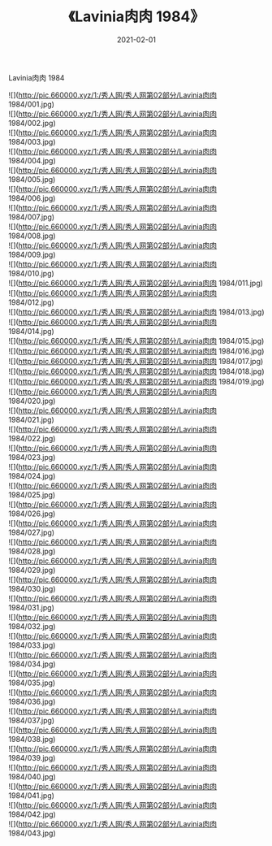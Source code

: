 ﻿---
layout: post
title:  《Lavinia肉肉 1984》
date:   2021-02-01
img: http://pic.660000.xyz/1:/秀人网/秀人网第02部分/Lavinia肉肉 1984/000.jpg
categories: [美女, 清纯, 唯美]
---

Lavinia肉肉 1984

  ![](http://pic.660000.xyz/1:/秀人网/秀人网第02部分/Lavinia肉肉 1984/001.jpg) <br> ![](http://pic.660000.xyz/1:/秀人网/秀人网第02部分/Lavinia肉肉 1984/002.jpg) <br> ![](http://pic.660000.xyz/1:/秀人网/秀人网第02部分/Lavinia肉肉 1984/003.jpg) <br> ![](http://pic.660000.xyz/1:/秀人网/秀人网第02部分/Lavinia肉肉 1984/004.jpg) <br> ![](http://pic.660000.xyz/1:/秀人网/秀人网第02部分/Lavinia肉肉 1984/005.jpg) <br> ![](http://pic.660000.xyz/1:/秀人网/秀人网第02部分/Lavinia肉肉 1984/006.jpg) <br> ![](http://pic.660000.xyz/1:/秀人网/秀人网第02部分/Lavinia肉肉 1984/007.jpg) <br> ![](http://pic.660000.xyz/1:/秀人网/秀人网第02部分/Lavinia肉肉 1984/008.jpg) <br> ![](http://pic.660000.xyz/1:/秀人网/秀人网第02部分/Lavinia肉肉 1984/009.jpg) <br> ![](http://pic.660000.xyz/1:/秀人网/秀人网第02部分/Lavinia肉肉 1984/010.jpg) <br> ![](http://pic.660000.xyz/1:/秀人网/秀人网第02部分/Lavinia肉肉 1984/011.jpg) <br> ![](http://pic.660000.xyz/1:/秀人网/秀人网第02部分/Lavinia肉肉 1984/012.jpg) <br> ![](http://pic.660000.xyz/1:/秀人网/秀人网第02部分/Lavinia肉肉 1984/013.jpg) <br> ![](http://pic.660000.xyz/1:/秀人网/秀人网第02部分/Lavinia肉肉 1984/014.jpg) <br> ![](http://pic.660000.xyz/1:/秀人网/秀人网第02部分/Lavinia肉肉 1984/015.jpg) <br> ![](http://pic.660000.xyz/1:/秀人网/秀人网第02部分/Lavinia肉肉 1984/016.jpg) <br> ![](http://pic.660000.xyz/1:/秀人网/秀人网第02部分/Lavinia肉肉 1984/017.jpg) <br> ![](http://pic.660000.xyz/1:/秀人网/秀人网第02部分/Lavinia肉肉 1984/018.jpg) <br> ![](http://pic.660000.xyz/1:/秀人网/秀人网第02部分/Lavinia肉肉 1984/019.jpg) <br> ![](http://pic.660000.xyz/1:/秀人网/秀人网第02部分/Lavinia肉肉 1984/020.jpg) <br> ![](http://pic.660000.xyz/1:/秀人网/秀人网第02部分/Lavinia肉肉 1984/021.jpg) <br> ![](http://pic.660000.xyz/1:/秀人网/秀人网第02部分/Lavinia肉肉 1984/022.jpg) <br> ![](http://pic.660000.xyz/1:/秀人网/秀人网第02部分/Lavinia肉肉 1984/023.jpg) <br> ![](http://pic.660000.xyz/1:/秀人网/秀人网第02部分/Lavinia肉肉 1984/024.jpg) <br> ![](http://pic.660000.xyz/1:/秀人网/秀人网第02部分/Lavinia肉肉 1984/025.jpg) <br> ![](http://pic.660000.xyz/1:/秀人网/秀人网第02部分/Lavinia肉肉 1984/026.jpg) <br> ![](http://pic.660000.xyz/1:/秀人网/秀人网第02部分/Lavinia肉肉 1984/027.jpg) <br> ![](http://pic.660000.xyz/1:/秀人网/秀人网第02部分/Lavinia肉肉 1984/028.jpg) <br> ![](http://pic.660000.xyz/1:/秀人网/秀人网第02部分/Lavinia肉肉 1984/029.jpg) <br> ![](http://pic.660000.xyz/1:/秀人网/秀人网第02部分/Lavinia肉肉 1984/030.jpg) <br> ![](http://pic.660000.xyz/1:/秀人网/秀人网第02部分/Lavinia肉肉 1984/031.jpg) <br> ![](http://pic.660000.xyz/1:/秀人网/秀人网第02部分/Lavinia肉肉 1984/032.jpg) <br> ![](http://pic.660000.xyz/1:/秀人网/秀人网第02部分/Lavinia肉肉 1984/033.jpg) <br> ![](http://pic.660000.xyz/1:/秀人网/秀人网第02部分/Lavinia肉肉 1984/034.jpg) <br> ![](http://pic.660000.xyz/1:/秀人网/秀人网第02部分/Lavinia肉肉 1984/035.jpg) <br> ![](http://pic.660000.xyz/1:/秀人网/秀人网第02部分/Lavinia肉肉 1984/036.jpg) <br> ![](http://pic.660000.xyz/1:/秀人网/秀人网第02部分/Lavinia肉肉 1984/037.jpg) <br> ![](http://pic.660000.xyz/1:/秀人网/秀人网第02部分/Lavinia肉肉 1984/038.jpg) <br> ![](http://pic.660000.xyz/1:/秀人网/秀人网第02部分/Lavinia肉肉 1984/039.jpg) <br> ![](http://pic.660000.xyz/1:/秀人网/秀人网第02部分/Lavinia肉肉 1984/040.jpg) <br> ![](http://pic.660000.xyz/1:/秀人网/秀人网第02部分/Lavinia肉肉 1984/041.jpg) <br> ![](http://pic.660000.xyz/1:/秀人网/秀人网第02部分/Lavinia肉肉 1984/042.jpg) <br> ![](http://pic.660000.xyz/1:/秀人网/秀人网第02部分/Lavinia肉肉 1984/043.jpg) <br>
